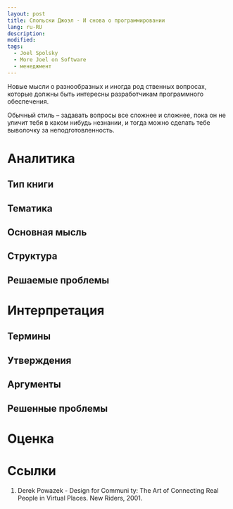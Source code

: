 ```yaml
---
layout: post
title: Спольски Джоэл - И снова о программировании
lang: ru-RU
description:
modified:
tags:
  - Joel Spolsky
  - More Joel on Software
  - менеджмент
---
```

Новые мысли о разнообразных и иногда род  ственных вопросах, которые должны быть интересны разработчикам программного обеспечения.
<!--more-->

Обычный стиль – задавать вопросы все сложнее и сложнее, пока он не уличит тебя в каком нибудь незнании, и тогда можно сделать тебе выволочку за неподготовленность.

# Аналитика

## Тип книги

## Тематика

## Основная мысль

## Структура

## Решаемые проблемы

# Интерпретация

## Термины

## Утверждения

## Аргументы

## Решенные проблемы

# Оценка

# Ссылки
1. Derek Powazek - Design for Communi  ty: The Art of Connecting Real People in Virtual Places. New Riders, 2001.

